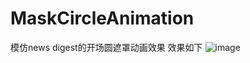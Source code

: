 # MaskCircleAnimation
模仿news digest的开场圆遮罩动画效果
效果如下
![image](https://github.com/wangzidaren/MaskCircleAnimation/mark.gif)
